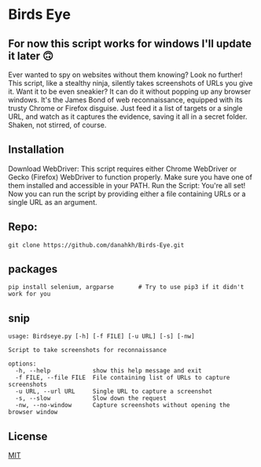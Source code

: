 # Birds Eye
## For now this script works for windows I'll update it later  🙃
Ever wanted to spy on websites without them knowing? Look no further! This script, like a stealthy ninja, silently takes screenshots of URLs you give it. Want it to be even sneakier? It can do it without popping up any browser windows. It's the James Bond of web reconnaissance, equipped with its trusty Chrome or Firefox disguise. Just feed it a list of targets or a single URL, and watch as it captures the evidence, saving it all in a secret folder. Shaken, not stirred, of course.
## Installation

Download WebDriver:
This script requires either Chrome WebDriver or Gecko (Firefox) WebDriver to function properly. Make sure you have one of them installed and accessible in your PATH.
Run the Script:
You're all set! Now you can run the script by providing either a file containing URLs or a single URL as an argument.

## Repo: 
```
git clone https://github.com/danahkh/Birds-Eye.git
```

## packages 

```
pip install selenium, argparse       # Try to use pip3 if it didn't work for you
```

## snip

```
usage: Birdseye.py [-h] [-f FILE] [-u URL] [-s] [-nw]

Script to take screenshots for reconnaissance

options:
  -h, --help            show this help message and exit
  -f FILE, --file FILE  File containing list of URLs to capture screenshots
  -u URL, --url URL     Single URL to capture a screenshot
  -s, --slow            Slow down the request
  -nw, --no-window      Capture screenshots without opening the browser window
```


## License

[MIT](https://choosealicense.com/licenses/mit/)
